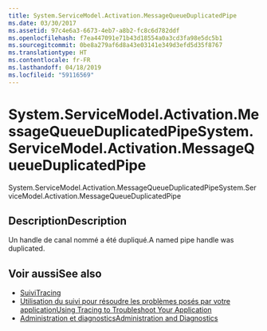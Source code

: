 ```yaml
---
title: System.ServiceModel.Activation.MessageQueueDuplicatedPipe
ms.date: 03/30/2017
ms.assetid: 97c4e6a3-6673-4eb7-a8b2-fc8c6d782ddf
ms.openlocfilehash: f7ea447091e71b43d18554a0a3cd3fa98e5dc5b1
ms.sourcegitcommit: 0be8a279af6d8a43e03141e349d3efd5d35f8767
ms.translationtype: HT
ms.contentlocale: fr-FR
ms.lasthandoff: 04/18/2019
ms.locfileid: "59116569"
---
```

# <a name="systemservicemodelactivationmessagequeueduplicatedpipe"></a><span data-ttu-id="715a7-102">System.ServiceModel.Activation.MessageQueueDuplicatedPipe</span><span class="sxs-lookup"><span data-stu-id="715a7-102">System.ServiceModel.Activation.MessageQueueDuplicatedPipe</span></span>
<span data-ttu-id="715a7-103">System.ServiceModel.Activation.MessageQueueDuplicatedPipe</span><span class="sxs-lookup"><span data-stu-id="715a7-103">System.ServiceModel.Activation.MessageQueueDuplicatedPipe</span></span>  
  
## <a name="description"></a><span data-ttu-id="715a7-104">Description</span><span class="sxs-lookup"><span data-stu-id="715a7-104">Description</span></span>  
 <span data-ttu-id="715a7-105">Un handle de canal nommé a été dupliqué.</span><span class="sxs-lookup"><span data-stu-id="715a7-105">A named pipe handle was duplicated.</span></span>  
  
## <a name="see-also"></a><span data-ttu-id="715a7-106">Voir aussi</span><span class="sxs-lookup"><span data-stu-id="715a7-106">See also</span></span>

- [<span data-ttu-id="715a7-107">Suivi</span><span class="sxs-lookup"><span data-stu-id="715a7-107">Tracing</span></span>](../../../../../docs/framework/wcf/diagnostics/tracing/index.md)
- [<span data-ttu-id="715a7-108">Utilisation du suivi pour résoudre les problèmes posés par votre application</span><span class="sxs-lookup"><span data-stu-id="715a7-108">Using Tracing to Troubleshoot Your Application</span></span>](../../../../../docs/framework/wcf/diagnostics/tracing/using-tracing-to-troubleshoot-your-application.md)
- [<span data-ttu-id="715a7-109">Administration et diagnostics</span><span class="sxs-lookup"><span data-stu-id="715a7-109">Administration and Diagnostics</span></span>](../../../../../docs/framework/wcf/diagnostics/index.md)
